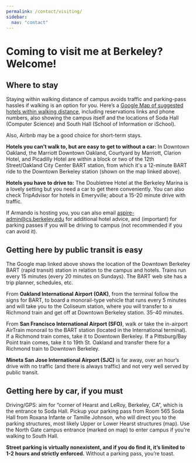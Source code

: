 ```yaml
---
permalink: /contact/visiting/
sidebar:
  nav: "contact"
---
```

# Coming to visit me at Berkeley? Welcome!

## Where to stay

Staying within walking distance of campus avoids traffic and
parking-pass hassles if walking is an option for you. Here’s a [Google
Map of suggested hotels within walking distance](https://mapsengine.google.com/map/edit?mid=z9r0QZlfe-7Q.kJt0nb6uwgvA), including
reservations links and phone numbers, also showing the campus itself
and the locations of Soda Hall (Computer Science) and South Hall
(School of Information or iSchool).

Also, Airbnb may be a good choice for short-term stays.

**Hotels you can’t walk to, but are easy to get to without a car:** In
Downtown Oakland, the Marriott Downtown Oakland, Courtyard by
Marriott, Clarion Hotel, and Picadilly Hotel are within a block or two
of the 12th Street/Oakland City Center BART station, from which it's a
12-minute BART ride to the Downtown Berkeley station (shown on the map
linked above).

**Hotels you have to drive to:** The Doubletree Hotel at the Berkeley
Marina is a lovely setting but you need a car to get there
conveniently. You can also check TripAdvisor for hotels in Emeryville;
about a 15-20 minute drive with traffic.

If Armando is hosting you, you can also email
aspire-admin@cs.berkeley.edu for additional hotel advice, and
(important) for parking passes if you will be driving to campus (not
recommended if you can avoid it).

## Getting here by public transit is easy

The Google map linked above shows the location of the Downtown
Berkeley BART (rapid transit) station in relation to the campus and
hotels. Trains run every 15 minutes (every 20 minutes on Sundays).
The BART web site has a trip planner, schedules, etc. 

From **Oakland International Airport (OAK)**, from the terminal follow the
signs for BART, to board a monorail-type vehicle that runs every 5
minutes and will take you to the Coliseum station, where you will
transfer to a Richmond train and get off at Downtown Berkeley station.
35-40 minutes.

From **San Francisco International Airport (SFO)**, walk or take the
in-airport AirTrain monorail to the BART station (located in the
International terminal). If a Richmond train comes, take it to
Downtown Berkeley. If a Pittsburg/Bay Point train comes, take it to
19th St. Oakland and transfer there for a Richmond train to Downtown
Berkeley. 

**Mineta San Jose International Airport (SJC)** is far away, over an
hour’s drive with no traffic (and there is always traffic) and not
very well served by public transit. 

## Getting here by car, if you must

Driving/GPS: aim for “corner of Hearst and LeRoy, Berkeley, CA”, which
is the entrance to Soda Hall. Pickup your parking pass from Room 565
Soda Hall from Roxana Infante or Tamille Johnson, who will direct you
to the parking structures, most likely Upper or Lower Hearst
structures (map). Use the North Gate campus entrance (marked on map)
to enter campus if you're walking to South Hall. 

**Street parking is virtually nonexistent, and if you do find it, it’s
limited to 1-2 hours and strictly enforced.**  Without a parking pass, you’re toast.
